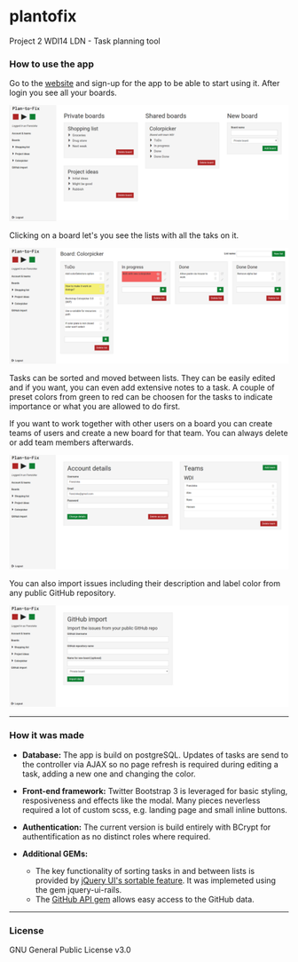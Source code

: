 # plantofix
Project 2 WDI14 LDN - Task planning tool

### How to use the app

Go to the [website](plantofix.herokuapp.com) and sign-up for the app to be able to start using it. After login you see all your boards.

![](./app/assets/images/screenshot3.png)

Clicking on a board let's you see the lists with all the taks on it.

![](./app/assets/images/screenshot1.png)

Tasks can be sorted and moved between lists. They can be easily edited and if you want, you can even add extensive notes to a task.
A couple of preset colors from green to red can be choosen for the tasks to indicate importance or what you are allowed to do first.

If you want to work together with other users on a board you can create teams of users and create a new board for that team. You can always delete or add team members afterwards.

![](./app/assets/images/screenshot2.png)

You can also import issues including their description and label color from any public GitHub repository.

![](./app/assets/images/screenshot4.png)

---

### How it was made
* **Database:** The app is build on postgreSQL. Updates of tasks are send to the controller via AJAX so no page refresh is required during editing a task, adding a new one and changing the color.

* **Front-end framework:** Twitter Bootstrap 3 is leveraged for basic styling, resposiveness and effects like the modal. Many pieces neverless required a lot of custom scss, e.g. landing page and small inline buttons.

* **Authentication:** The current version is build entirely with BCrypt for authentification as no distinct roles where required.

* **Additional GEMs:** 
    * The key functionality of sorting tasks in and between lists is provided by [jQuery UI's sortable feature](https://jqueryui.com/sortable/). It was implemeted using the gem jquery-ui-rails.
    * The [GitHub API gem](https://github.com/peter-murach/github) allows easy access to the GitHub data.

---

### License
GNU General Public License v3.0